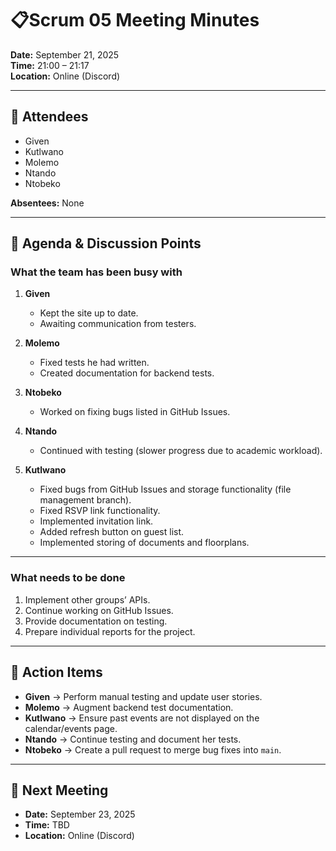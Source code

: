 # 📋Scrum 05 Meeting Minutes

**Date:** September 21, 2025  
**Time:** 21:00 – 21:17  
**Location:** Online (Discord)  

---

## 👥 Attendees
- Given  
- Kutlwano  
- Molemo  
- Ntando  
- Ntobeko  

**Absentees:** None  

---

## 📝 Agenda & Discussion Points

### What the team has been busy with
1. **Given**  
   - Kept the site up to date.  
   - Awaiting communication from testers.  

2. **Molemo**  
   - Fixed tests he had written.  
   - Created documentation for backend tests.  

3. **Ntobeko**  
   - Worked on fixing bugs listed in GitHub Issues.  

4. **Ntando**  
   - Continued with testing (slower progress due to academic workload).  

5. **Kutlwano**  
   - Fixed bugs from GitHub Issues and storage functionality (file management branch).  
   - Fixed RSVP link functionality.  
   - Implemented invitation link.  
   - Added refresh button on guest list.  
   - Implemented storing of documents and floorplans.  

---

### What needs to be done
1. Implement other groups’ APIs.  
2. Continue working on GitHub Issues.  
3. Provide documentation on testing.  
4. Prepare individual reports for the project.  

---

## 👤 Action Items
- **Given** → Perform manual testing and update user stories.  
- **Molemo** → Augment backend test documentation.  
- **Kutlwano** → Ensure past events are not displayed on the calendar/events page.  
- **Ntando** → Continue testing and document her tests.  
- **Ntobeko** → Create a pull request to merge bug fixes into `main`.  

---

## 📅 Next Meeting
- **Date:** September 23, 2025  
- **Time:** TBD  
- **Location:** Online (Discord)  
